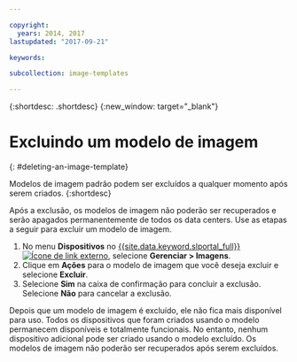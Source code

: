 ```yaml
---

copyright:
  years: 2014, 2017
lastupdated: "2017-09-21"

keywords:

subcollection: image-templates

---
```


{:shortdesc: .shortdesc}
{:new_window: target="_blank"}

# Excluindo um modelo de imagem
{: #deleting-an-image-template}

Modelos de imagem padrão podem ser excluídos a qualquer momento após serem criados.
{:shortdesc}

Após a exclusão, os modelos de imagem não poderão ser recuperados e serão
apagados permanentemente de todos os data centers. Use as etapas a seguir para excluir um modelo de imagem.

1. No menu **Dispositivos** no [{{site.data.keyword.slportal_full}} ![Ícone de link externo](../../icons/launch-glyph.svg "Ícone de link externo")](https://control.softlayer.com/), selecione **Gerenciar > Imagens**.
2. Clique em **Ações** para o modelo de imagem que você deseja excluir e selecione **Excluir**.
3. Selecione **Sim** na caixa de confirmação para concluir a exclusão. Selecione **Não** para cancelar a exclusão.

Depois que um modelo de imagem é excluído, ele não fica mais disponível para uso. Todos os dispositivos que foram criados usando o modelo permanecem
disponíveis e totalmente funcionais. No entanto, nenhum dispositivo adicional pode ser criado usando o modelo excluído. Os modelos de imagem não poderão ser recuperados após serem excluídos.
